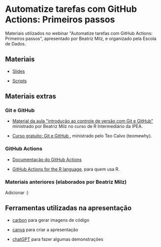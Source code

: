# Automatize tarefas com GitHub Actions:  Primeiros passos

Materiais utilizados no webinar "Automatize tarefas com GitHub Actions: Primeiros passos", apresentado por Beatriz Milz, e organizado pela Escola de Dados.

## Materiais

- [Slides](https://www.canva.com/design/DAGkzIv8-og/f_HNMAF6MYzA6Bcs_-Kirg/edit?utm_content=DAGkzIv8-og&utm_campaign=designshare&utm_medium=link2&utm_source=sharebutton)

- [Scripts](https://github.com/beatrizmilz/2025-04-github-actions-escola-de-dados/tree/main/.github/workflows)

## Materiais extras

### Git e GitHub

- [Material da aula "introdução ao controle de versão com Git e GitHub"](https://ipeadata-lab.github.io/curso_r_intermediario_202501/git-github.html) ministrado por Beatriz Milz no curso de R Intermediário da IPEA.

- [Curso gratuito: Git e GitHub ](https://cursos.teomewhy.org/material_2025), ministrado pelo Teo Calvo (teomewhy).


### GitHub Actions

- [Documentação do GitHub Actions](https://docs.github.com/pt/actions)

- [GitHub Actions for the R language](https://github.com/r-lib/actions), para quem usa R.

### Materiais anteriores (elaborados por Beatriz Milz)

Adicionar :)

## Ferramentas utilizadas na apresentação

- [carbon](https://carbon.now.sh/) para gerar imagens de código

- [canva](https://www.canva.com/) para criar a apresentação

- [chatGPT](https://chat.openai.com/) para fazer algumas demonstrações
